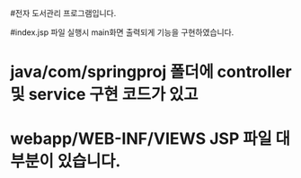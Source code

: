 #전자 도서관리 프로그램입니다.

#index.jsp 파일 실행시 main화면 출력되게 기능을 구현하였습니다.

# java/com/springproj 폴더에 controller 및 service 구현 코드가 있고 

# webapp/WEB-INF/VIEWS JSP 파일 대부분이 있습니다.
